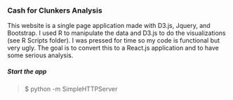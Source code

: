 ### Cash for Clunkers Analysis

This website is a single page application made with D3.js, Jquery, and Bootstrap. 
I used R to manipulate the data and D3.js to do the visualizations (see R Scripts folder). I was pressed for time 
so my code is functional but very ugly. The goal is to convert this to a React.js application 
and to have some serious analysis. 


##### Start the app
> $ python -m SimpleHTTPServer 